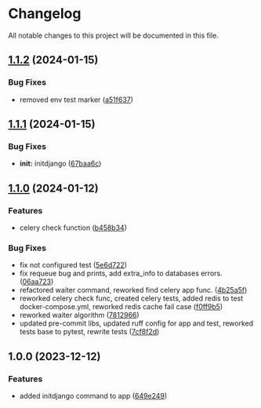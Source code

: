 # Changelog

All notable changes to this project will be documented in this file.

## [1.1.2](https://github.com/djangoheads/djangoheads/compare/v1.1.1...v1.1.2) (2024-01-15)


### Bug Fixes

* removed env test marker ([a51f637](https://github.com/djangoheads/djangoheads/commit/a51f637972733aaa4a2f63e476c41b63eaa659b4))

## [1.1.1](https://github.com/djangoheads/djangoheads/compare/v1.1.0...v1.1.1) (2024-01-15)


### Bug Fixes

* **init:** initdjango ([67baa6c](https://github.com/djangoheads/djangoheads/commit/67baa6c81d93310da629bdeeba774cfc459f47cb))

## [1.1.0](https://github.com/djangoheads/djangoheads/compare/v1.0.0...v1.1.0) (2024-01-12)


### Features

* celery check function ([b458b34](https://github.com/djangoheads/djangoheads/commit/b458b34468de4daf19db606feb7bf5d041e72cbc))


### Bug Fixes

* fix not configured test ([5e6d722](https://github.com/djangoheads/djangoheads/commit/5e6d72275018c4068d6874851264d80d56fb0bff))
* fix requeue bug and prints, add extra_info to databases errors. ([06aa723](https://github.com/djangoheads/djangoheads/commit/06aa723ee80a69321cdcc2a2260a347ba2783203))
* refactored waiter command, reworked find celery app func. ([4b25a5f](https://github.com/djangoheads/djangoheads/commit/4b25a5fd51374155b29a805757bb80f4eaa7c654))
* reworked celery check func, created celery tests, added redis to test docker-compose.yml, reworked redis cache fail case ([f0ff9b5](https://github.com/djangoheads/djangoheads/commit/f0ff9b5c2f54de5c1d31590da38638ed60fa122b))
* reworked waiter algorithm ([7812966](https://github.com/djangoheads/djangoheads/commit/78129664aff5c9cc814e1e22c6ef1fc958107188))
* updated pre-commit libs, updated ruff config for app and test, reworked tests base to pytest, rewrite tests ([7cf8f2d](https://github.com/djangoheads/djangoheads/commit/7cf8f2dec3781e9eba12ecd2ba6d9ee8674c8b16))

## 1.0.0 (2023-12-12)

### Features

* added initdjango command to
  app ([649e249](https://github.com/djangoheads/djangoheads/commit/649e249230d84aea1f80dfc43b398ee1e369862c))
